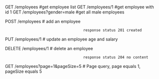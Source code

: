 GET     /employees              #get employee list
GET     /employees/1            #get employee with id 1
GET     /employees?gender=male  #get all male employees

POST      /employees                    # add an employee

                                        response status 201 created

PUT       /employees/1                  # update an employee age and salary

DELETE    /employees/1                  # delete an employee

                                        response status 204 no content

GET       /employees?page=1&pageSize=5  # Page query, page equals 1, pageSize equals 5


